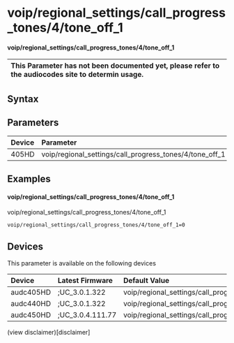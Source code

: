 ﻿---
description: voip/regional_settings/call_progress_tones/4/tone_off_1
search: false
---

# voip/regional_settings/call_progress_tones/4/tone_off_1

#### voip/regional_settings/call_progress_tones/4/tone_off_1


| This Parameter has not been documented yet, please refer to the audiocodes site to determin usage.  | 
| :--- |

## Syntax

## Parameters
|Device|Parameter|value|Description|
|:---|:---|:---|:---|
| 405HD | voip/regional_settings/call_progress_tones/4/tone_off_1 |  |  |

## Examples
#### voip/regional_settings/call_progress_tones/4/tone_off_1

voip/regional_settings/call_progress_tones/4/tone_off_1

```
voip/regional_settings/call_progress_tones/4/tone_off_1=0
```

## Devices
This parameter is available on the following devices

| Device | Latest Firmware | Default Value |
|:---|:---|:---|
| audc405HD | ;UC_3.0.1.322 | voip/regional_settings/call_progress_tones/4/tone_off_1=0 
| audc440HD | ;UC_3.0.1.322 | voip/regional_settings/call_progress_tones/4/tone_off_1=0 
| audc450HD | ;UC_3.0.4.111.77 | voip/regional_settings/call_progress_tones/4/tone_off_1=0 

(view disclaimer)[disclaimer]
